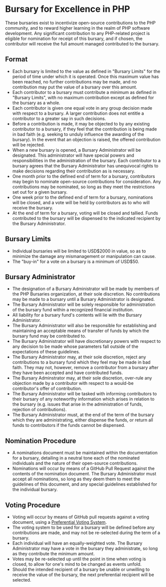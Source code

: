 # Bursary for Excellence in PHP

These bursaries exist to incentivize open-source contributions to the PHP
community, and to reward higher learning in the realm of PHP software
development. Any significant contribution to any PHP-related project is eligible
for nomination for receipt of this bursary, and if chosen, the contributor will
receive the full amount managed contributed to the bursary.

## Format

* Each bursary is limited to the value as defined in "Bursary Limits" for the
period of time under which it is operated. Once this maximum value has been
reached, no further contributions may be made, and no contribution may put the
value of a bursary over this amount.
* Each contributor to a bursary must contribute a minimum as defined in
"Bursary Limits", with no maximum contribution except as defined for the
bursary as a whole.
* Each contributor is given one equal vote in any group decision made with
respect to a bursary. A larger contribution does not entitle a contributor to
a greater say in such decisions.
* Before a contribution is made, it may be objected to by any existing
contributor to a bursary, if they feel that the contribution is being made in
bad faith (e.g. seeking to unduly influence the awarding of the bursary). In
the event that an objection is raised, the offered contribution will be
rejected.
* When a new bursary is opened, a Bursary Administrator will be designated. This
administrator will have special powers and responsibilities in the
administration of the bursary. Each contributor to a bursary agrees that the
Bursary Administrator has unequivocal rights to make decisions regarding their
contribution as is necessary.
* One month prior to the defined end of term for a bursary, contributors may
begin to nominate open-source contributions for consideration. Any contributions
may be nominated, so long as they meet the restrictions set out for a given
bursary.
* One week prior to the defined end of term for a bursary, nominations will be
closed, and a vote will be held by contributors as to who will receive the
bursary.
* At the end of term for a bursary, voting will be closed and tallied. Funds
contributed to the bursary will be dispensed to the indicated recipient by the
Bursary Administrator.

## Bursary Limits

* Individual bursaries will be limited to USD$2000 in value, so as to minimize
the damage any mismanagement or manipulation can cause.
* The "buy-in" for a vote on a bursary is a minimum of USD$50.

## Bursary Administrator

* The designation of a Bursary Administrator will be made by members of the
PHP Bursaries organization, at their sole discretion. No contributions may be
made to a bursary until a Bursary Administrator is designated.
* The Bursary Administrator will be solely responsible for administration of the
bursary fund within a recognized financial institution.
* All liability for a bursary fund's contents will lie with the Bursary
Administrator.
* The Bursary Administrator will also be responsible for establishing and
maintaining an acceptable means of transfer of funds by which the bursary fund
may be contributed to.
* The Bursary Administrator will have discretionary powers with respect to any
decision to be made whose parameters fall outside of the expectations of these
guidelines.
* The Bursary Administrator may, at their sole discretion, reject any
contributions to a bursary fund which they feel may be made in bad faith. They
may not, however, remove a contributor from a bursary after they have been
accepted and have contributed funds.
* The Bursary Adminstrator may, at their sole discretion, over-rule any
objection made by a contributor with respect to a would-be contributor's
offer of contribution.
* The Bursary Administrator will be tasked with informing contributors to their
bursary of any noteworthy information which arises in relation to the bursary
(e.g. issues that arise in the administration of funds, rejection of
contributions).
* The Bursary Administrator must, at the end of the term of the bursary which
they are administrating, either dispense the funds, or return all funds to
contributors if the funds cannot be dispensed.

## Nomination Procedure

* A nominations document must be maintained within the documentation for a
bursary, detailing in a neutral tone each of the nominated individuals and the
nature of their open-source contributions.
* Nominations will occur by means of a GitHub Pull Request against the contents
of the nomination document. The Bursary Administrator must accept all
nominations, so long as they deem them to meet the guidelines of this document,
and any special guidelines established for the individual bursary.

## Voting Procedure

* Voting will occur by means of GitHub pull requests against a voting document,
using a [Preferential Voting System](http://en.wikipedia.org/wiki/Ranked_voting_systems).
* The voting system to be used for a bursary will be defined before any
contributions are made, and may not be re-selected during the term of a bursary.
* Each individual will have an equally-weighted vote. The Bursary Administrator
may have a vote in the bursary they administrate, so long as they contribute
the minimum amount.
* Votes may be re-selected up until the point in time when voting is closed, to
allow for one's mind to be changed as events unfold.
* Should the intended recipient of a bursary be unable or unwilling to receive
the value of the bursary, the next preferential recipient will be selected.
